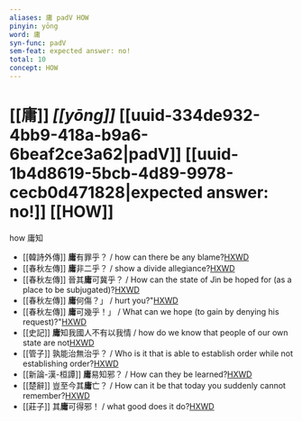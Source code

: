 ```yaml
---
aliases: 庸 padV HOW
pinyin: yōng
word: 庸
syn-func: padV
sem-feat: expected answer: no!
total: 10
concept: HOW 
---
```

# [[庸]] *[[yōng]]*  [[uuid-334de932-4bb9-418a-b9a6-6beaf2ce3a62|padV]] [[uuid-1b4d8619-5bcb-4d89-9978-cecb0d471828|expected answer: no!]] [[HOW]]
how 庸知
 - [[韓詩外傳]] **庸**有罪乎？ / how can there be any blame?[HXWD](https://hxwd.org/textview.html?location=KR1c0066_tls_002-14a.23)
 - [[春秋左傳]] **庸**非二乎？ / show a divide allegiance?[HXWD](https://hxwd.org/textview.html?location=KR1e0001_tls_003-158a.29)
 - [[春秋左傳]] 晉其**庸**可冀乎？ / How can the state of Jìn be hoped for (as a place to be subjugated)?[HXWD](https://hxwd.org/textview.html?location=KR1e0001_tls_005-249a.11)
 - [[春秋左傳]] **庸**何傷？」 / hurt you?"[HXWD](https://hxwd.org/textview.html?location=KR1e0001_tls_006-377a.10)
 - [[春秋左傳]] **庸**可幾乎！」 / What can we hope (to gain by denying his request)?"[HXWD](https://hxwd.org/textview.html?location=KR1e0001_tls_007-229a.49)
 - [[史記]] **庸**知我國人不有以我情 / how do we know that people of our own state are not[HXWD](https://hxwd.org/textview.html?location=KR2a0001_tls_005-214a.11)
 - [[管子]] 孰能治無治乎？ / Who is it that is able to establish order while not establishing order?[HXWD](https://hxwd.org/textview.html?location=KR3c0001_tls_013-91a.2)
 - [[新論-漢-桓譚]] **庸**易知邪？ / How can they be learned?[HXWD](https://hxwd.org/textview.html?location=KR3j0192_tls_001-22a.26)
 - [[楚辭]] 豈至今其**庸**亡？ / How can it be that today you suddenly cannot remember?[HXWD](https://hxwd.org/textview.html?location=KR4a0001_tls_004-19a.11)
 - [[莊子]] 其**庸**可得邪！ / what good does it do?[HXWD](https://hxwd.org/textview.html?location=KR5c0126_tls_012-23a.12)